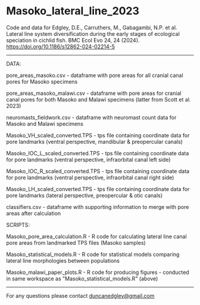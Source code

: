 # Masoko_lateral_line_2023

Code and data for Edgley, D.E., Carruthers, M., Gabagambi, N.P. et al. Lateral line system diversification during the early stages of ecological speciation in cichlid fish. BMC Ecol Evo 24, 24 (2024). https://doi.org/10.1186/s12862-024-02214-5

---

DATA:

pore_areas_masoko.csv - dataframe with pore areas for all cranial canal pores for Masoko specimens

pore_areas_masoko_malawi.csv - dataframe with pore areas for cranial canal pores for both Masoko and Malawi specimens (latter from Scott et al. 2023)

neuromasts_fieldwork.csv - dataframe with neuromast count data for Masoko and Malawi specimens

Masoko_VH_scaled_converted.TPS - tps file containing coordinate data for pore landmarks (ventral perspective, mandibular & preopercular canals)

Masoko_IOC_L_scaled_converted.TPS - tps file containing coordinate data for pore landmarks (ventral perspective, infraorbital canal left side)

Masoko_IOC_R_scaled_converted.TPS - tps file containing coordinate data for pore landmarks (ventral perspective, infraorbital canal right side)

Masoko_LH_scaled_converted.TPS - tps file containing coordinate data for pore landmarks (lateral perspective, preopercular & otic canals)

classifiers.csv - dataframe with supporting information to merge with pore areas after calculation


SCRIPTS:

Masoko_pore_area_calculation.R - R code for calculating lateral line canal pore areas from landmarked TPS files (Masoko samples)

Masoko_statistical_models.R  - R code for statistical models comparing lateral line morphologies between populations

Masoko_malawi_paper_plots.R - R code for producing figures - conducted in same workspace as "Masoko_statistical_models.R" (above)

---

For any questions please contact duncanedgley@gmail.com
